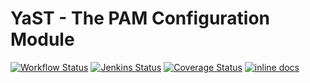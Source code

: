 # YaST - The PAM Configuration Module #

[![Workflow Status](https://github.com/yast/yast-pam/workflows/CI/badge.svg?branch=master)](
https://github.com/yast/yast-pam/actions?query=branch%3Amaster)
[![Jenkins Status](https://ci.opensuse.org/buildStatus/icon?job=yast-yast-pam-master)](
https://ci.opensuse.org/view/Yast/job/yast-yast-pam-master/)
[![Coverage Status](https://img.shields.io/coveralls/yast/yast-pam.svg)](https://coveralls.io/r/yast/yast-pam?branch=master)
[![inline docs](http://inch-ci.org/github/yast/yast-pam.svg?branch=master)](http://inch-ci.org/github/yast/yast-pam)
